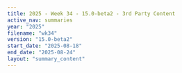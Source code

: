 ```yaml
---
title: 2025 - Week 34 - 15.0-beta2 - 3rd Party Content
active_nav: summaries
year: "2025"
filename: "wk34"
version: "15.0-beta2"
start_date: "2025-08-18"
end_date: "2025-08-24"
layout: "summary_content"
---
```

